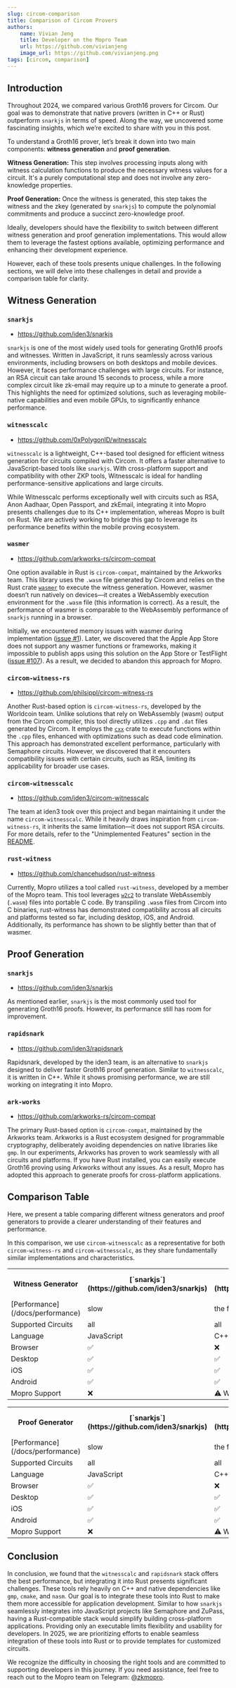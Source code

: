 ```yaml
---
slug: circom-comparison
title: Comparison of Circom Provers
authors:
    name: Vivian Jeng
    title: Developer on the Mopro Team
    url: https://github.com/vivianjeng
    image_url: https://github.com/vivianjeng.png
tags: [circom, comparison]
---
```


## Introduction

Throughout 2024, we compared various Groth16 provers for Circom. Our goal was to demonstrate that native provers (written in C++ or Rust) outperform `snarkjs` in terms of speed. Along the way, we uncovered some fascinating insights, which we’re excited to share with you in this post.

To understand a Groth16 prover, let’s break it down into two main components: **witness generation** and **proof generation**.

**Witness Generation:** This step involves processing inputs along with witness calculation functions to produce the necessary witness values for a circuit. It's a purely computational step and does not involve any zero-knowledge properties.

**Proof Generation:** Once the witness is generated, this step takes the witness and the zkey (generated by `snarkjs`) to compute the polynomial commitments and produce a succinct zero-knowledge proof.

Ideally, developers should have the flexibility to switch between different witness generation and proof generation implementations. This would allow them to leverage the fastest options available, optimizing performance and enhancing their development experience.

However, each of these tools presents unique challenges. In the following sections, we will delve into these challenges in detail and provide a comparison table for clarity.

## Witness Generation

### `snarkjs`
- https://github.com/iden3/snarkjs

`snarkjs` is one of the most widely used tools for generating Groth16 proofs and witnesses. Written in JavaScript, it runs seamlessly across various environments, including browsers on both desktops and mobile devices. However, it faces performance challenges with large circuits. For instance, an RSA circuit can take around 15 seconds to process, while a more complex circuit like zk-email may require up to a minute to generate a proof. This highlights the need for optimized solutions, such as leveraging mobile-native capabilities and even mobile GPUs, to significantly enhance performance.

### `witnesscalc`
- https://github.com/0xPolygonID/witnesscalc

`witnesscalc` is a lightweight, C++-based tool designed for efficient witness generation for circuits compiled with Circom. It offers a faster alternative to JavaScript-based tools like `snarkjs`. With cross-platform support and compatibility with other ZKP tools, Witnesscalc is ideal for handling performance-sensitive applications and large circuits.

While Witnesscalc performs exceptionally well with circuits such as RSA, Anon Aadhaar, Open Passport, and zkEmail, integrating it into Mopro presents challenges due to its C++ implementation, whereas Mopro is built on Rust. We are actively working to bridge this gap to leverage its performance benefits within the mobile proving ecosystem.

### `wasmer`
- https://github.com/arkworks-rs/circom-compat

One option available in Rust is `circom-compat`, maintained by the Arkworks team. This library uses the `.wasm` file generated by Circom and relies on the Rust crate [`wasmer`](https://github.com/wasmerio/wasmer) to execute the witness generation. However, wasmer doesn’t run natively on devices—it creates a WebAssembly execution environment for the `.wasm` file (this information is correct). As a result, the performance of wasmer is comparable to the WebAssembly performance of `snarkjs` running in a browser.

Initially, we encountered memory issues with wasmer during implementation ([issue #1](https://github.com/zkmopro/mopro/issues/1)). Later, we discovered that the Apple App Store does not support any wasmer functions or frameworks, making it impossible to publish apps using this solution on the App Store or TestFlight ([issue #107](https://github.com/zkmopro/mopro/issues/107)). As a result, we decided to abandon this approach for Mopro.

### `circom-witness-rs`
- https://github.com/philsippl/circom-witness-rs

Another Rust-based option is `circom-witness-rs`, developed by the Worldcoin team. Unlike solutions that rely on WebAssembly (wasm) output from the Circom compiler, this tool directly utilizes `.cpp` and `.dat` files generated by Circom. It employs the [`cxx`](https://github.com/dtolnay/cxx) crate to execute functions within the `.cpp` files, enhanced with optimizations such as dead code elimination. This approach has demonstrated excellent performance, particularly with Semaphore circuits. However, we discovered that it encounters compatibility issues with certain circuits, such as RSA, limiting its applicability for broader use cases.

### `circom-witnesscalc`
- https://github.com/iden3/circom-witnesscalc

The team at iden3 took over this project and began maintaining it under the name `circom-witnesscalc`. While it heavily draws inspiration from `circom-witness-rs`, it inherits the same limitation—it does not support RSA circuits. For more details, refer to the "Unimplemented Features" section in the [README](https://github.com/iden3/circom-witnesscalc?tab=readme-ov-file#unimplemented-features).

### `rust-witness`
- https://github.com/chancehudson/rust-witness

Currently, Mopro utilizes a tool called `rust-witness`, developed by a member of the Mopro team. This tool leverages [`w2c2`](https://github.com/turbolent/w2c2) to translate WebAssembly (`.wasm`) files into portable C code. By transpiling `.wasm` files from Circom into C binaries, rust-witness has demonstrated compatibility across all circuits and platforms tested so far, including desktop, iOS, and Android. Additionally, its performance has shown to be slightly better than that of wasmer.

## Proof Generation

### `snarkjs`
- https://github.com/iden3/snarkjs

As mentioned earlier, `snarkjs` is the most commonly used tool for generating Groth16 proofs. However, its performance still has room for improvement.

### `rapidsnark`
- https://github.com/iden3/rapidsnark

Rapidsnark, developed by the iden3 team, is an alternative to `snarkjs` designed to deliver faster Groth16 proof generation. Similar to `witnesscalc`, it is written in C++. While it shows promising performance, we are still working on integrating it into Mopro.

### `ark-works`
- https://github.com/arkworks-rs/circom-compat

The primary Rust-based option is `circom-compat`, maintained by the Arkworks team. Arkworks is a Rust ecosystem designed for programmable cryptography, deliberately avoiding dependencies on native libraries like `gmp`. In our experiments, Arkworks has proven to work seamlessly with all circuits and platforms. If you have Rust installed, you can easily execute Groth16 proving using Arkworks without any issues. As a result, Mopro has adopted this approach to generate proofs for cross-platform applications.

## Comparison Table

Here, we present a table comparing different witness generators and proof generators to provide a clearer understanding of their features and performance.

In this comparison, we use `circom-witnesscalc` as a representative for both `circom-witness-rs` and `circom-witnesscalc`, as they share fundamentally similar implementations and characteristics.

<table>
  <tr>
    <th>Witness Generator</th>
    <th>[`snarkjs`](https://github.com/iden3/snarkjs)</th>
    <th>[`witnesscalc`](https://github.com/0xPolygonID/witnesscalc)</th>
    <th>[`wasmer`](https://github.com/arkworks-rs/circom-compat)</th>
    <th>[`circom-witnesscalc`](https://github.com/iden3/circom-witnesscalc)</th>
    <th>[`rust-witness`](https://github.com/chancehudson/rust-witness)</th>
  </tr>
  <tr>
    <td>[Performance](/docs/performance)</td>
    <td>slow</td>
    <td>the fastest 🚀</td>
    <td>slow</td>
    <td>sometimes fastest 🚀</td>
    <td>slightly faster than snarkjs</td>
  </tr>
  <tr>
    <td>Supported Circuits</td>
    <td>all</td>
    <td>all</td>
    <td>all</td>
    <td>RSA not supported</td>
    <td>all</td>
  </tr>
  <tr>
    <td>Language</td>
    <td>JavaScript</td>
    <td>C++</td>
    <td>Rust</td>
    <td>Rust</td>
    <td>Rust</td>
  </tr>
  <tr>
    <td>Browser</td>
    <td>✅</td>
    <td>❌</td>
    <td>❌</td>
    <td>❌</td>
    <td>❌</td>
  </tr>
  <tr>
    <td>Desktop</td>
    <td>✅</td>
    <td>✅</td>
    <td>✅</td>
    <td>✅</td>
    <td>✅</td>
  </tr>
  <tr>
    <td>iOS</td>
    <td>✅</td>
    <td>✅</td>
    <td>❌</td>
    <td>✅</td>
    <td>✅</td>
  </tr>
  <tr>
    <td>Android</td>
    <td>✅</td>
    <td>✅</td>
    <td>✅</td>
    <td>✅</td>
    <td>✅</td>
  </tr>
  <tr>
    <td>Mopro Support</td>
    <td>❌</td>
    <td>⚠️ WIP [^1]</td>
    <td>❌ Abandoned</td>
    <td>⚠️ Possible [^2]</td>
    <td>✅</td>
  </tr>
</table>

<table>
  <tr>
    <th>Proof Generator</th>
    <th>[`snarkjs`](https://github.com/iden3/snarkjs)</th>
    <th>[`rapidsnark`](https://github.com/iden3/rapidsnark)</th>
    <th>[`arkworks`](https://github.com/arkworks-rs/circom-compat)</th>
  </tr>
  <tr>
    <td>[Performance](/docs/performance)</td>
    <td>slow</td>
    <td>the fastest 🚀</td>
    <td>fast</td>
  </tr>
  <tr>
    <td>Supported Circuits</td>
    <td>all</td>
    <td>all</td>
    <td>all</td>
  </tr>
  <tr>
    <td>Language</td>
    <td>JavaScript</td>
    <td>C++</td>
    <td>Rust</td>
  </tr>
  <tr>
    <td>Browser</td>
    <td>✅</td>
    <td>❌</td>
    <td>✅[^3]</td>
  </tr>
  <tr>
    <td>Desktop</td>
    <td>✅</td>
    <td>✅</td>
    <td>✅</td>
  </tr>
  <tr>
    <td>iOS</td>
    <td>✅</td>
    <td>✅</td>
    <td>✅</td>
  </tr>
  <tr>
    <td>Android</td>
    <td>✅</td>
    <td>✅</td>
    <td>✅</td>
  </tr>
  <tr>
    <td>Mopro Support</td>
    <td>❌</td>
    <td>⚠️ WIP [^4]</td>
    <td>✅</td>
  </tr>
</table>

[^1]: We are actively working on integrating `witnesscalc` into Mopro. Please refer to [issue #284](https://github.com/zkmopro/mopro/issues/284)
[^2]: Please refer to [PR #255](https://github.com/zkmopro/mopro/pull/255) to see how to use `circom-witnesscalc` with Mopro.
[^3]: [waku-org](https://github.com/waku-org) has investigated this approach; however, it does not outperform snarkjs in terms of performance. Please refer to [this comment](https://github.com/zkmopro/mopro/issues/202#issuecomment-2236923108) for more details.
[^4]: We are actively working on integrating `rapidsnark` into Mopro. Please refer to [issue #285](https://github.com/zkmopro/mopro/issues/285)

## Conclusion

In conclusion, we found that the `witnesscalc` and `rapidsnark` stack offers the best performance, but integrating it into Rust presents significant challenges. These tools rely heavily on C++ and native dependencies like `gmp`, `cmake`, and `nasm`. Our goal is to integrate these tools into Rust to make them more accessible for application development. Similar to how `snarkjs` seamlessly integrates into JavaScript projects like Semaphore and ZuPass, having a Rust-compatible stack would simplify building cross-platform applications. Providing only an executable limits flexibility and usability for developers. In 2025, we are prioritizing efforts to enable seamless integration of these tools into Rust or to provide templates for customized circuits. 

We recognize the difficulty in choosing the right tools and are committed to supporting developers in this journey. If you need assistance, feel free to reach out to the Mopro team on Telegram: [@zkmopro](https://t.me/zkmopro).